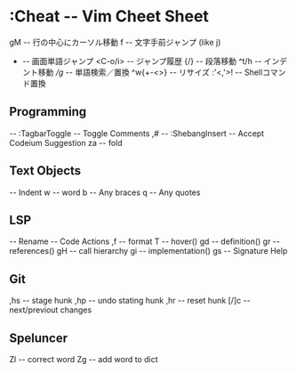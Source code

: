 :Cheat -- Vim Cheet Sheet
==========================
gM -- 行の中心にカーソル移動
f -- 文字手前ジャンプ (like j)
- -- 画面単語ジャンプ
<C-o/i> -- ジャンプ履歴
{/} -- 段落移動
^t/h -- インデント移動
*/g* -- 単語検索／置換
^w{+-<>} -- リサイズ
:'<,'>! -- Shellコマンド置換

## Programming
<F8> -- :TagbarToggle
<C-k> -- Toggle Comments
,# -- :ShebangInsert
<C-down> -- Accept Codeium Suggestion
za  -- fold

## Text Objects
<Tab> -- Indent
w -- word
b -- Any braces
q -- Any quotes

## LSP
<F2> -- Rename
<F4> -- Code Actions
,f -- format
T  -- hover()
gd -- definition()
gr -- references()
gH -- call hierarchy
gi -- implementation()
gs -- Signature Help

## Git
,hs -- stage hunk
,hp -- undo stating hunk
,hr -- reset hunk
[/]c -- next/previout changes

## Speluncer
Zl -- correct word
Zg -- add word to dict

